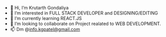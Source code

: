 - 👋 Hi, I’m Krutarth Gondaliya  
- 👀 I’m interested in FULL STACK DEVELOPER and DESIGNING/EDITING
- 🌱 I’m currently learning REACT.JS 
- 💞️ I’m looking to collaborate on Project realated to WEB DEVELOPMENT.
- 📫 Dm @info.kgpatel@gmail.com 

